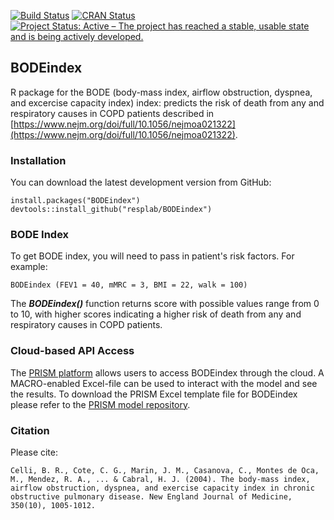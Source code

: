[![Build Status](https://travis-ci.org/resplab/BODEindex.svg?branch=master)](https://travis-ci.org/resplab/BODEindex)
[![CRAN Status](https://www.r-pkg.org/badges/version/BODEindex)](https://cran.r-project.org/web/packages/BODEindex/index.html)
[![Project Status: Active – The project has reached a stable, usable state and is being actively developed.](https://www.repostatus.org/badges/latest/active.svg)](https://www.repostatus.org/#active)

## BODEindex

R package for the BODE (body-mass index, airflow obstruction, dyspnea, and excercise capacity index) index: predicts the risk of death from any and respiratory causes in COPD patients described in [https://www.nejm.org/doi/full/10.1056/nejmoa021322](https://www.nejm.org/doi/full/10.1056/nejmoa021322).

### Installation

You can download the latest development version from GitHub:

```
install.packages("BODEindex")
devtools::install_github("resplab/BODEindex")
```


### BODE Index

To get BODE index, you will need to pass in patient's risk factors. For example: 

```
BODEindex (FEV1 = 40, mMRC = 3, BMI = 22, walk = 100)
```

The ***BODEindex()*** function returns score with possible values range from 0 to 10, with higher scores indicating a higher risk of death from any and respiratory causes in COPD patients.

### Cloud-based API Access
The [PRISM platform](http://prism.resp.core.ubc.ca) allows users to access BODEindex through the cloud. A MACRO-enabled Excel-file can be used to interact with the model and see the results. To download the PRISM Excel template file for BODEindex please refer to the [PRISM model repository](http://resp.core.ubc.ca/ipress/prism).


### Citation

Please cite: 

```
Celli, B. R., Cote, C. G., Marin, J. M., Casanova, C., Montes de Oca, M., Mendez, R. A., ... & Cabral, H. J. (2004). The body-mass index, airflow obstruction, dyspnea, and exercise capacity index in chronic obstructive pulmonary disease. New England Journal of Medicine, 350(10), 1005-1012.
```
